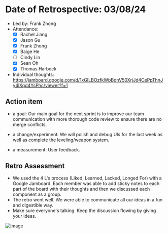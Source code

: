 # Date of Retrospective: 03/08/24

* Led by: Frank Zhong
* Attendance:
    - [x] Rachel Jiang
    - [x] Jason Gu
    - [x] Frank Zhong
    - [x] Baige He
    - [ ] Cindy Lin
    - [x] Sean Oh
    - [x] Thomas Harbeck

* Individual thoughts: https://jamboard.google.com/d/1xGILBOzfkWbBdnV50XrjJd4CePpThnJy4lXqd4YsPhc/viewer?f=1

## Action item

* a goal: 
    Our main goal for the next sprint is to improve our team communication with more thorough code review to ensure there are no merge conflicts.

* a change/experiment: 
    We will polish and debug UIs for the last week as well as complete the leveling/weapon system.

* a measurement: 
    User feedback.

## Retro Assessment

* We used the 4 L's process (Liked, Learned, Lacked, Longed For) with a Google Jamboard. Each member was able to add sticky notes to each part of the board with their thoughts and then we discussed each component as a group.
* The retro went well. We were able to communicate all our ideas in a fun and digestible way.
* Make sure everyone's talking. Keep the discussion flowing by giving your ideas. 

![image](https://github.com/ucsb-cs148-w24/project-pj09-liveordie/assets/107012196/6f3cf006-df62-4232-96dd-978e1008672f)
